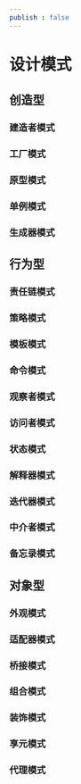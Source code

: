 ```yaml
---
publish : false
---
```

<!-- markdownlint-disable-file -->

# 设计模式



## 创造型

### 建造者模式

### 工厂模式



### 原型模式
### 单例模式

### 生成器模式


## 行为型
 ### 责任链模式
### 策略模式
### 模板模式
### 命令模式
### 观察者模式

### 访问者模式
### 状态模式
### 解释器模式
### 迭代器模式
### 中介者模式

### 备忘录模式
## 对象型
### 外观模式
### 适配器模式
### 桥接模式
### 组合模式
### 装饰模式
### 享元模式
### 代理模式